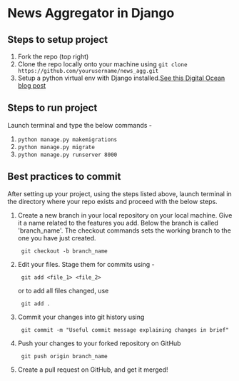 # News Aggregator in Django

## Steps to setup project

1. Fork the repo (top right)
2. Clone the repo locally onto your machine using
`git clone https://github.com/yourusername/news_agg.git`
3. Setup a python virtual env with Django installed.[See this Digital Ocean blog post](https://www.digitalocean.com/community/tutorials/how-to-install-django-and-set-up-a-development-environment-on-ubuntu-16-04)

## Steps to run project
Launch terminal and type the below commands -
1. `python manage.py makemigrations`
2. `python manage.py migrate`
3. `python manage.py runserver 8000`

## Best practices to commit
After setting up your project, using the steps listed above, launch terminal in the directory where your repo exists and proceed with the below steps. 
1. Create a new branch in your local repository on your local machine. Give it a name related to the features you add.
Below the branch is called 'branch_name'. 
The checkout commands sets the working branch to the one you have just created. 

        git checkout -b branch_name
        
2. Edit your files. Stage them for commits using - 

        git add <file_1> <file_2> 

   or to add all files changed, use
        
        git add .
        
3. Commit your changes into git history using
        
        git commit -m "Useful commit message explaining changes in brief"
        
4. Push your changes to your forked repository on GitHub

        git push origin branch_name
        
5. Create a pull request on GitHub, and get it merged!
